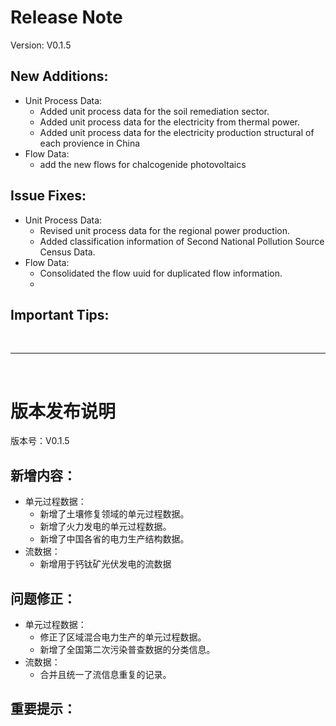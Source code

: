 # Release Note

Version: V0.1.5

## New Additions:

- Unit Process Data:
  - Added unit process data for the soil remediation sector.
  - Added unit process data for the electricity from thermal power.
  - Added unit process data for the electricity production structural of each provience in China
- Flow Data:
  - add the new flows for chalcogenide photovoltaics

## Issue Fixes:

- Unit Process Data:
  - Revised unit process data for the regional power production.
  - Added classification information of Second National Pollution Source Census Data.
- Flow Data:
  - Consolidated the flow uuid for duplicated flow information.
  - 

## Important Tips:

<br>

---

<br>

# 版本发布说明

版本号：V0.1.5

## 新增内容：

- 单元过程数据：
  - 新增了土壤修复领域的单元过程数据。
  - 新增了火力发电的单元过程数据。
  - 新增了中国各省的电力生产结构数据。
- 流数据：
  - 新增用于钙钛矿光伏发电的流数据

## 问题修正：

- 单元过程数据：
  - 修正了区域混合电力生产的单元过程数据。
  - 新增了全国第二次污染普查数据的分类信息。
- 流数据：
  - 合并且统一了流信息重复的记录。

## 重要提示：
